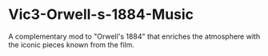 # Vic3-Orwell-s-1884-Music
 
A complementary mod to "Orwell's 1884" that enriches the atmosphere with the iconic pieces known from the film.